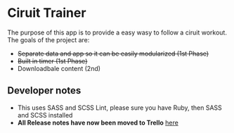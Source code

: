 Ciruit Trainer
===
The purpose of this app is to provide a easy wasy to follow a ciruit workout. The goals of the project are:

* ~~Separate data and app so it can be easily modularized (1st Phase)~~
* ~~Built in timer (1st Phase)~~
* Downloadbale content (2nd)

## Developer notes

* This uses SASS and SCSS Lint, please sure you have Ruby, then SASS and SCSS installed 
* **All Release notes have now been moved to Trello** [here](https://trello.com/b/kIFBKrKo/project-circuit-trainer)


